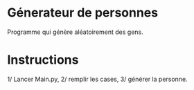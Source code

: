 # Génerateur de personnes
Programme qui génère aléatoirement des gens.

# Instructions
1/ Lancer Main.py,
2/ remplir les cases,
3/ générer la personne.
